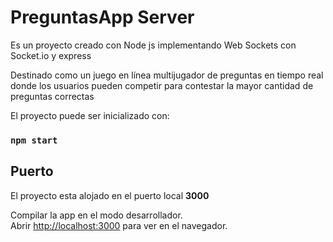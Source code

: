 # PreguntasApp Server

Es un proyecto creado con Node js implementando Web Sockets con Socket.io y express

Destinado como un juego en línea multijugador de preguntas en tiempo real donde los usuarios pueden competir para contestar la mayor cantidad de preguntas correctas

El proyecto puede ser inicializado con:

### `npm start`

## Puerto

El proyecto esta alojado en el puerto local **3000**

Compilar la app en el modo desarrollador.\
Abrir [http://localhost:3000](http://localhost:3000) para ver en el navegador.

